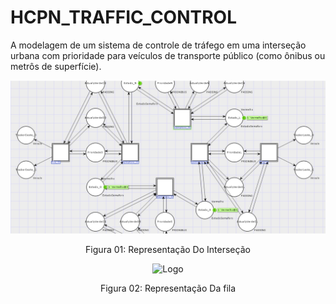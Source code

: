 # HCPN_TRAFFIC_CONTROL
A modelagem de um sistema de controle de tráfego em uma interseção urbana com prioridade para veículos de transporte público (como ônibus ou metrôs de superfície). 

<p align="center">
  <img src="https://github.com/Danilo0liveira/HCPN_TRAFFIC_CONTROL/blob/main/figures/visao_geral.jpg?raw=true" alt="Logo" width="800"/>
</p>

<p align="center">Figura 01: Representação Do Interseção</p>



<p align="center">
  <img src="https://github.com/Danilo0liveira/HCPN_TRAFFIC_CONTROL/blob/main/figures/fila_semaforo.jpg?raw=true" alt="Logo" width="800"/>
</p>

<p align="center">Figura 02: Representação Da fila</p>



